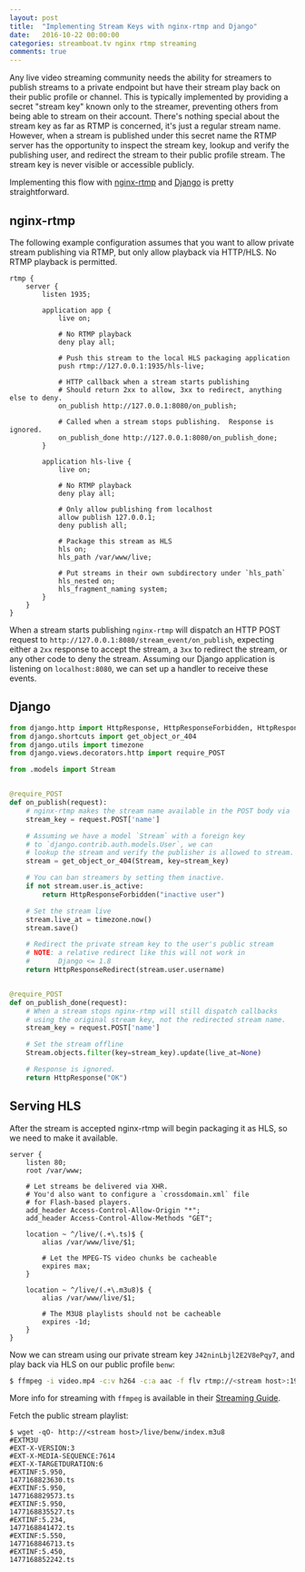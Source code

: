 ```yaml
---
layout: post
title:  "Implementing Stream Keys with nginx-rtmp and Django"
date:   2016-10-22 00:00:00
categories: streamboat.tv nginx rtmp streaming
comments: true
---
```


Any live video streaming community needs the ability for streamers to publish streams to a private endpoint but have their stream play back on their public profile or channel.  This is typically implemented by providing a secret "stream key" known only to the streamer, preventing others from being able to stream on their account.  There's nothing special about the stream key as far as RTMP is concerned, it's just a regular stream name.  However, when a stream is published under this secret name the RTMP server has the opportunity to inspect the stream key, lookup and verify the publishing user, and redirect the stream to their public profile stream.  The stream key is never visible or accessible publicly.

Implementing this flow with [nginx-rtmp](https://github.com/arut/nginx-rtmp-module) and [Django](https://www.djangoproject.com/) is pretty straightforward.

## nginx-rtmp
The following example configuration assumes that you want to allow private stream publishing via RTMP, but only allow playback via HTTP/HLS.  No RTMP playback is permitted.

```
rtmp {
    server {
        listen 1935;

        application app {
            live on;

            # No RTMP playback
            deny play all;

            # Push this stream to the local HLS packaging application
            push rtmp://127.0.0.1:1935/hls-live;

            # HTTP callback when a stream starts publishing
            # Should return 2xx to allow, 3xx to redirect, anything else to deny.
            on_publish http://127.0.0.1:8080/on_publish;

            # Called when a stream stops publishing.  Response is ignored.
            on_publish_done http://127.0.0.1:8080/on_publish_done;
        }

        application hls-live {
            live on;

            # No RTMP playback
            deny play all;

            # Only allow publishing from localhost
            allow publish 127.0.0.1;
            deny publish all;

            # Package this stream as HLS
            hls on;
            hls_path /var/www/live;

            # Put streams in their own subdirectory under `hls_path`
            hls_nested on;
            hls_fragment_naming system;
        }
    }
}
```

When a stream starts publishing `nginx-rtmp` will dispatch an HTTP POST request to `http://127.0.0.1:8080/stream_event/on_publish`, expecting either a `2xx` response to accept the stream, a `3xx` to redirect the stream, or any other code to deny the stream.  Assuming our Django application is listening on `localhost:8080`, we can set up a handler to receive these events.


## Django

```python
from django.http import HttpResponse, HttpResponseForbidden, HttpResponseRedirect
from django.shortcuts import get_object_or_404
from django.utils import timezone
from django.views.decorators.http import require_POST

from .models import Stream


@require_POST
def on_publish(request):
    # nginx-rtmp makes the stream name available in the POST body via `name`
    stream_key = request.POST['name']

    # Assuming we have a model `Stream` with a foreign key
    # to `django.contrib.auth.models.User`, we can
    # lookup the stream and verify the publisher is allowed to stream.
    stream = get_object_or_404(Stream, key=stream_key)

    # You can ban streamers by setting them inactive.
    if not stream.user.is_active:
        return HttpResponseForbidden("inactive user")

    # Set the stream live
    stream.live_at = timezone.now()
    stream.save()

    # Redirect the private stream key to the user's public stream
    # NOTE: a relative redirect like this will not work in
    #       Django <= 1.8
    return HttpResponseRedirect(stream.user.username)


@require_POST
def on_publish_done(request):
    # When a stream stops nginx-rtmp will still dispatch callbacks
    # using the original stream key, not the redirected stream name.
    stream_key = request.POST['name']

    # Set the stream offline
    Stream.objects.filter(key=stream_key).update(live_at=None)

    # Response is ignored.
    return HttpResponse("OK")
```

## Serving HLS
After the stream is accepted nginx-rtmp will begin packaging it as HLS, so we need to make it available.

```
server {
    listen 80;
    root /var/www;

    # Let streams be delivered via XHR.
    # You'd also want to configure a `crossdomain.xml` file
    # for Flash-based players.
    add_header Access-Control-Allow-Origin "*";
    add_header Access-Control-Allow-Methods "GET";

    location ~ ^/live/(.+\.ts)$ {
        alias /var/www/live/$1;

        # Let the MPEG-TS video chunks be cacheable
        expires max;
    }

    location ~ ^/live/(.+\.m3u8)$ {
        alias /var/www/live/$1;

        # The M3U8 playlists should not be cacheable
        expires -1d;
    }
}
```

Now we can stream using our private stream key `J42ninLbjl2E2V8ePqy7`, and play back via HLS on our public profile `benw`:

```sh
$ ffmpeg -i video.mp4 -c:v h264 -c:a aac -f flv rtmp://<stream host>:1935/app/J42ninLbjl2E2V8ePqy7
```

More info for streaming with `ffmpeg` is available in their [Streaming Guide](https://trac.ffmpeg.org/wiki/StreamingGuide).

Fetch the public stream playlist:

```
$ wget -qO- http://<stream host>/live/benw/index.m3u8
#EXTM3U
#EXT-X-VERSION:3
#EXT-X-MEDIA-SEQUENCE:7614
#EXT-X-TARGETDURATION:6
#EXTINF:5.950,
1477168823630.ts
#EXTINF:5.950,
1477168829573.ts
#EXTINF:5.950,
1477168835527.ts
#EXTINF:5.234,
1477168841472.ts
#EXTINF:5.550,
1477168846713.ts
#EXTINF:5.450,
1477168852242.ts
```


